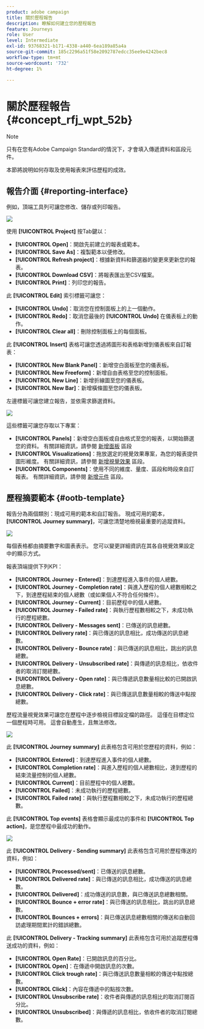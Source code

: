 ```yaml
---
product: adobe campaign
title: 關於歷程報告
description: 瞭解如何建立您的歷程報告
feature: Journeys
role: User
level: Intermediate
exl-id: 93768321-b171-4338-a440-6ea189a85a4a
source-git-commit: 185c2296a51f58e2092787edcc35ee9e4242bec8
workflow-type: tm+mt
source-wordcount: '732'
ht-degree: 1%

---
```


# 關於歷程報告 {#concept_rfj_wpt_52b}

>[!NOTE]
>
>只有在您有Adobe Campaign Standard的情況下，才會填入傳遞資料和區段元件。

本節將說明如何存取及使用報表來評估歷程的成效。

## 報告介面 {#reporting-interface}

例如，頂端工具列可讓您修改、儲存或列印報告。

![](../assets/dynamic_report_toolbar.png)

使用 **[!UICONTROL Project]** 按Tab鍵以：

* **[!UICONTROL Open]**：開啟先前建立的報表或範本。
* **[!UICONTROL Save As]**：複製範本以便修改。
* **[!UICONTROL Refresh project]**：根據新資料和篩選器的變更來更新您的報表。
* **[!UICONTROL Download CSV]**：將報表匯出至CSV檔案。
* **[!UICONTROL Print]**：列印您的報告。

此 **[!UICONTROL Edit]** 索引標籤可讓您：

* **[!UICONTROL Undo]**：取消您在控制面板上的上一個動作。
* **[!UICONTROL Redo]**：取消您最後的 **[!UICONTROL Undo]** 在儀表板上的動作。
* **[!UICONTROL Clear all]**：刪除控制面板上的每個面板。

此 **[!UICONTROL Insert]** 表格可讓您透過將圖形和表格新增到儀表板來自訂報表：

* **[!UICONTROL New Blank Panel]**：新增空白面板至您的儀表板。
* **[!UICONTROL New Freeform]**：新增自由表格至您的控制面板。
* **[!UICONTROL New Line]**：新增折線圖至您的儀表板。
* **[!UICONTROL New Bar]**：新增橫條圖至您的儀表板。

左邊標籤可讓您建立報告，並依需求篩選資料。

![](../assets/dynamic_report_interface.png)

這些標籤可讓您存取以下專案：

* **[!UICONTROL Panels]**：新增空白面板或自由格式至您的報表，以開始篩選您的資料。 有關詳細資訊，請參閱 [新增面板](../reporting/creating-your-journey-reports.md#adding-panels) 區段
* **[!UICONTROL Visualizations]**：拖放選定的視覺效果專案，為您的報表提供圖形維度。 有關詳細資訊，請參閱 [新增視覺效果](../reporting/creating-your-journey-reports.md#adding-visualizations) 區段。
* **[!UICONTROL Components]**：使用不同的維度、量度、區段和時段來自訂報表。 有關詳細資訊，請參閱 [新增元件](../reporting/creating-your-journey-reports.md#adding-components) 區段。

## 歷程摘要範本 {#ootb-template}

報告分為兩個類別：現成可用的範本和自訂報告。
現成可用的範本， **[!UICONTROL Journey summary]**，可讓您清楚地檢視最重要的追蹤資料。

![](../assets/dynamic_report_journey_8.png)

每個表格都由摘要數字和圖表表示。 您可以變更詳細資訊在其各自視覺效果設定中的顯示方式。

報表頂端提供下列KPI：

* **[!UICONTROL Journey - Entered]**：到達歷程進入事件的個人總數。
* **[!UICONTROL Journey - Completion rate]**：與進入歷程的個人總數相較之下，到達歷程結束的個人總數（或如果個人不符合任何條件）。
* **[!UICONTROL Journey - Current]**：目前歷程中的個人總數。
* **[!UICONTROL Journey - Failed rate]**：與執行歷程數相較之下，未成功執行的歷程總數。
* **[!UICONTROL Delivery - Messages sent]**：已傳送的訊息總數。
* **[!UICONTROL Delivery rate]**：與已傳送的訊息相比，成功傳送的訊息總數。
* **[!UICONTROL Delivery - Bounce rate]**：與已傳送的訊息相比，跳出的訊息總數。
* **[!UICONTROL Delivery - Unsubscribed rate]**：與傳遞的訊息相比，依收件者的取消訂閱總數。
* **[!UICONTROL Delivery - Open rate]**：與已傳遞訊息數量相比較的已開啟訊息總數。
* **[!UICONTROL Delivery - Click rate]**：與已傳送訊息數量相較的傳送中點按總數。

歷程流量視覺效果可讓您在歷程中逐步檢視目標設定檔的路徑。 這僅在目標定位一個歷程時可用。 這會自動產生，且無法修改。

![](../assets/dynamic_report_journey_10.png)

此 **[!UICONTROL Journey summary]** 此表格包含可用於您歷程的資料，例如：

* **[!UICONTROL Entered]**：到達歷程進入事件的個人總數。
* **[!UICONTROL Completion rate]**：與進入歷程的個人總數相比，達到歷程的結束流量控制的個人總數。
* **[!UICONTROL Current]**：目前歷程中的個人總數。
* **[!UICONTROL Failed]**：未成功執行的歷程總數。
* **[!UICONTROL Failed rate]**：與執行歷程數相較之下，未成功執行的歷程總數。

此 **[!UICONTROL Top events]** 表格會顯示最成功的事件和 **[!UICONTROL Top action]**，是您歷程中最成功的動作。

![](../assets/dynamic_report_journey_11.png)

此 **[!UICONTROL Delivery - Sending summary]** 此表格包含可用於歷程傳送的資料，例如：

* **[!UICONTROL Processed/sent]**：已傳送的訊息總數。
* **[!UICONTROL Delivered rate]**：與已傳送的訊息相比，成功傳送的訊息總數。
* **[!UICONTROL Delivered]**：成功傳送的訊息數，與已傳送訊息總數相關。
* **[!UICONTROL Bounce + error rate]**：與已傳送的訊息相比，跳出的訊息總數。
* **[!UICONTROL Bounces + errors]**：與已傳送訊息總數相關的傳送和自動回訪處理期間累計的錯誤總數。

此 **[!UICONTROL Delivery - Tracking summary]** 此表格包含可用於追蹤歷程傳送成功的資料，例如：

* **[!UICONTROL Open Rate]**：已開啟訊息的百分比。
* **[!UICONTROL Open]**：在傳遞中開啟訊息的次數。
* **[!UICONTROL Click trough rate]**：與已傳送訊息數量相較的傳送中點按總數。
* **[!UICONTROL Click]**：內容在傳遞中的點按次數。
* **[!UICONTROL Unsubscribe rate]**：收件者與傳遞的訊息相比的取消訂閱百分比。
* **[!UICONTROL Unsubscribed]**：與傳遞的訊息相比，依收件者的取消訂閱總數。

